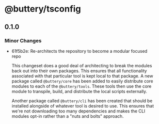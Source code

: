 # @buttery/tsconfig

<!-- MONOWEAVE:BELOW -->

## 0.1.0

### Minor Changes

- 61f5b2e: Re-architects the repository to become a modular focused repo

  This changeset does a good deal of architecting to break the modules back out into their own packages. This ensures that all functionality associated with that particular tool is kept local to that package. A new package called `@buttery/core` has been added to easily distribute core modules to each of the `@buttery/tools`. These tools then use the core module to transpile, build, and distribute the local scripts externally.

  Another package called `@buttery/cli` has been created that should be installed alongside of whatever tool is desired to use. This ensures that we're not downloading too many dependencies and makes the CLI modules opt-in rather than a "nuts and bolts" approach.
